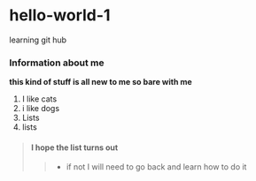 # hello-world-1
learning git hub
### Information about me
**this kind of stuff is all new to me so bare with me** 
1. I like cats 
2. i like dogs
3. Lists 
4. lists  
> #### I hope the list turns out 
>> - if not I will need to go back and learn how to do it 

